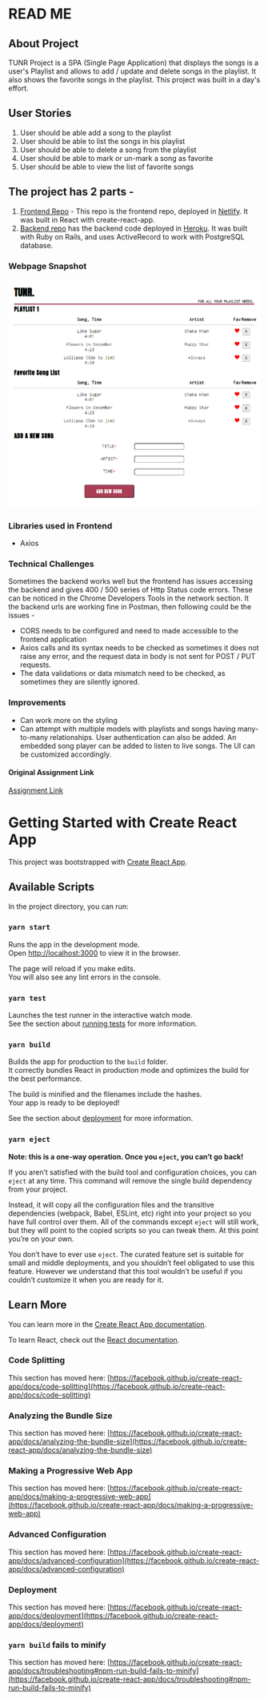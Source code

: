 # READ ME

## About Project

TUNR Project is a SPA (Single Page Application) that displays the songs is a user's Playlist and allows to add / update and delete songs in the playlist. It also shows the favorite songs in the playlist. This project was built in a day's effort.

## User Stories

1. User should be able add a song to the playlist
2. User should be able to list the songs in his playlist
3. User should be able to delete a song from the playlist
4. User should be able to mark or un-mark a song as favorite
5. User should be able to view the list of favorite songs

## The project has 2 parts -

1. [Frontend Repo](https://github.com/sampreet-chawla/tunr-react-frontend) - This repo is the frontend repo, deployed in [Netlify](https://tunr-react-frontend.netlify.app/). It was built in React with create-react-app.
2. [Backend repo](https://github.com/sampreet-chawla/tunr-rails-backend) has the backend code deployed in [Heroku](https://tunr-rails-backend.herokuapp.com/songs). It was built with Ruby on Rails, and uses ActiveRecord to work with PostgreSQL database.

### Webpage Snapshot

![](./img/Tunr-App-Snapshot.png)

### Libraries used in Frontend

- Axios

### Technical Challenges

Sometimes the backend works well but the frontend has issues accessing the backend and gives 400 / 500 series of Http Status code errors. These can be noticed in the Chrome Developers Tools in the network section. It the backend urls are working fine in Postman, then following could be the issues -

- CORS needs to be configured and need to made accessible to the frontend application
- Axios calls and its syntax needs to be checked as sometimes it does not raise any error, and the request data in body is not sent for POST / PUT requests.
- The data validations or data mismatch need to be checked, as sometimes they are silently ignored.

### Improvements

- Can work more on the styling
- Can attempt with multiple models with playlists and songs having many-to-many relationships. User authentication can also be added. An embedded song player can be added to listen to live songs. The UI can be customized accordingly.

#### Original Assignment Link

[Assignment Link](https://git.generalassemb.ly/Sampreet-Chawla/rails-mini-project)

# Getting Started with Create React App

This project was bootstrapped with [Create React App](https://github.com/facebook/create-react-app).

## Available Scripts

In the project directory, you can run:

### `yarn start`

Runs the app in the development mode.\
Open [http://localhost:3000](http://localhost:3000) to view it in the browser.

The page will reload if you make edits.\
You will also see any lint errors in the console.

### `yarn test`

Launches the test runner in the interactive watch mode.\
See the section about [running tests](https://facebook.github.io/create-react-app/docs/running-tests) for more information.

### `yarn build`

Builds the app for production to the `build` folder.\
It correctly bundles React in production mode and optimizes the build for the best performance.

The build is minified and the filenames include the hashes.\
Your app is ready to be deployed!

See the section about [deployment](https://facebook.github.io/create-react-app/docs/deployment) for more information.

### `yarn eject`

**Note: this is a one-way operation. Once you `eject`, you can’t go back!**

If you aren’t satisfied with the build tool and configuration choices, you can `eject` at any time. This command will remove the single build dependency from your project.

Instead, it will copy all the configuration files and the transitive dependencies (webpack, Babel, ESLint, etc) right into your project so you have full control over them. All of the commands except `eject` will still work, but they will point to the copied scripts so you can tweak them. At this point you’re on your own.

You don’t have to ever use `eject`. The curated feature set is suitable for small and middle deployments, and you shouldn’t feel obligated to use this feature. However we understand that this tool wouldn’t be useful if you couldn’t customize it when you are ready for it.

## Learn More

You can learn more in the [Create React App documentation](https://facebook.github.io/create-react-app/docs/getting-started).

To learn React, check out the [React documentation](https://reactjs.org/).

### Code Splitting

This section has moved here: [https://facebook.github.io/create-react-app/docs/code-splitting](https://facebook.github.io/create-react-app/docs/code-splitting)

### Analyzing the Bundle Size

This section has moved here: [https://facebook.github.io/create-react-app/docs/analyzing-the-bundle-size](https://facebook.github.io/create-react-app/docs/analyzing-the-bundle-size)

### Making a Progressive Web App

This section has moved here: [https://facebook.github.io/create-react-app/docs/making-a-progressive-web-app](https://facebook.github.io/create-react-app/docs/making-a-progressive-web-app)

### Advanced Configuration

This section has moved here: [https://facebook.github.io/create-react-app/docs/advanced-configuration](https://facebook.github.io/create-react-app/docs/advanced-configuration)

### Deployment

This section has moved here: [https://facebook.github.io/create-react-app/docs/deployment](https://facebook.github.io/create-react-app/docs/deployment)

### `yarn build` fails to minify

This section has moved here: [https://facebook.github.io/create-react-app/docs/troubleshooting#npm-run-build-fails-to-minify](https://facebook.github.io/create-react-app/docs/troubleshooting#npm-run-build-fails-to-minify)
